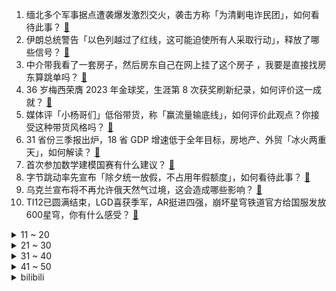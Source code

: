 1. 缅北多个军事据点遭袭爆发激烈交火，袭击方称「为清剿电诈民团」，如何看待此事？ [:link:](https://www.zhihu.com/question/628144974)
2. 伊朗总统警告「以色列越过了红线，这可能迫使所有人采取行动」，释放了哪些信号？ [:link:](https://www.zhihu.com/question/628383235)
3. 中介带我看了一套房子，然后房东自己在网上挂了这个房子 ，我要是直接找房东算跳单吗？ [:link:](https://www.zhihu.com/question/625877849)
4. 36 岁梅西荣膺 2023 年金球奖，生涯第 8 次获奖刷新纪录，如何评价这一成就？ [:link:](https://www.zhihu.com/question/628460927)
5. 媒体评「小杨哥们」低俗带货，称「赢流量输底线」，如何评价此观点？你接受这种带货风格吗？ [:link:](https://www.zhihu.com/question/628369425)
6. 31 省份三季报出炉，18 省 GDP 增速低于全年目标，房地产、外贸「冰火两重天」，如何解读？ [:link:](https://www.zhihu.com/question/628372203)
7. 首次参加数学建模国赛有什么建议？ [:link:](https://www.zhihu.com/question/620620673)
8. 字节跳动率先宣布「除夕统一放假，不占用年假额度」，如何看待此事？ [:link:](https://www.zhihu.com/question/628383844)
9. 乌克兰宣布将不再允许俄天然气过境，这会造成哪些影响？ [:link:](https://www.zhihu.com/question/628355727)
10. TI12已圆满结束，LGD喜获季军，AR挺进四强，崩坏星穹铁道官方给国服发放600星穹，你有什么感受？ [:link:](https://www.zhihu.com/question/628355850)
<details>
<summary>11 ~ 20</summary>

11. 刚入职没多久，和领导处在一个办公室，每天到点领导都会磨蹭一段时间，请问我不等领导到点打卡下班，合适吗？ [:link:](https://www.zhihu.com/question/628146310)
12. TheShy 面对 FNC 上单对位打出十倍输出量，如何评价他在这场比赛的表现？ [:link:](https://www.zhihu.com/question/628283729)
13. 「第一批 90 后已成为中风高发人群」，如何看待当下各种疾病年轻化的现象？年轻人真的这么容易生病吗？ [:link:](https://www.zhihu.com/question/628355843)
14. 有什么推荐的物理科普书？ [:link:](https://www.zhihu.com/question/379360143)
15. 总被父母说不会生活，又觉得自己过得很好，到底是谁错了？ [:link:](https://www.zhihu.com/question/628367814)
16. 2023年万圣节期间的上海街头有哪些令人难绷的cos？ [:link:](https://www.zhihu.com/question/628315990)
17. 下班回去总是很累，不想做饭，有什么适合给孩子准备的营养又美味的食品推荐？ [:link:](https://www.zhihu.com/question/623279566)
18. 每周跑步时间有限，优先保跑量还是保速度？ [:link:](https://www.zhihu.com/question/626806235)
19. 拉开 ADHD 人士之间学业、工作「成就差距」的主要原因是什么？你最想告诉他们的话是什么？ [:link:](https://www.zhihu.com/question/627744070)
20. 如何看待Spirit 3-0 GG，夺得TI12总冠军？ [:link:](https://www.zhihu.com/question/628340586)
</details>
<details>
<summary>21 ~ 30</summary>

21. 生活中，哪一瞬间会让你感叹「这，才是家电科技发展的意义」？ [:link:](https://www.zhihu.com/question/627878475)
22. 早上经常来不及吃早饭，又不喜欢面包，还有什么适合当早餐的速食美食？ [:link:](https://www.zhihu.com/question/622345290)
23. 2023 年双 11 4K 144 高刷显示器选哪个? [:link:](https://www.zhihu.com/question/626466330)
24. 2023 成都马拉松比赛刚结束，能分享一些可以帮助跑者快速缓解肌肉酸痛的方法吗？ [:link:](https://www.zhihu.com/question/628270937)
25. 如何评价综艺《花儿与少年·丝路季》？ [:link:](https://www.zhihu.com/question/627722253)
26. 经济学家警告「为国际油价飙升至三位数做好准备」，哪些信息值得关注？ [:link:](https://www.zhihu.com/question/628340735)
27. 把男友当成「救命稻草」怎么办？将「亲密关系」看成「精神支柱」的心理是否正确？该如何调整？ [:link:](https://www.zhihu.com/question/626763429)
28. 用眼睛看到的真相，真的一定是真相吗？ [:link:](https://www.zhihu.com/question/626992749)
29. 如何看待微软论文声称 ChatGPT 是 20B (200亿) 参数量的模型？ [:link:](https://www.zhihu.com/question/628395521)
30. 南京新挂牌 9 宗宅地取消最高限价，至少 6 城土地出让重回价高者得，哪些信息值得关注？ [:link:](https://www.zhihu.com/question/628358526)
</details>
<details>
<summary>31 ~ 40</summary>

31. 如何评价张律执导，辛柏青、黄尧主演的电影《白塔之光》？ [:link:](https://www.zhihu.com/question/585399994)
32. 荷兰量子物理学家首次证明「使用超导体控制和操纵芯片上的自旋波是可能的」，具体情况如何？将带来哪些影响？ [:link:](https://www.zhihu.com/question/628353873)
33. 太原理想汽车门店前被贴满「车毁人亡」，车企紧急回应「无质量问题，系客户单方责任」，哪些信息值得关注？ [:link:](https://www.zhihu.com/question/628287474)
34. 拜登签署行政命令，发布白宫首个生成式 AI 监管规定，哪些信息值得关注？ [:link:](https://www.zhihu.com/question/628417119)
35. 10 月 30 日创业板指高开高走涨 2.48%，两市成交金额重回万亿，如何看待今日行情？ [:link:](https://www.zhihu.com/question/628346138)
36. 迷茫的年轻人找上了人生教练，教的是什么？人生也能找个教练吗？ [:link:](https://www.zhihu.com/question/628303432)
37. 长大后，你有过「重新养自己」一遍的经历吗？ [:link:](https://www.zhihu.com/question/627546277)
38. 如何评价第二期《我可以 47》？ [:link:](https://www.zhihu.com/question/628184057)
39. S13 八强赛 JDG vs KT，你更看好谁？ [:link:](https://www.zhihu.com/question/628297913)
40. 面试的时候应该怎样与面试官拉近距离，以争取其能为自己说话？ [:link:](https://www.zhihu.com/question/628181822)
</details>
<details>
<summary>41 ~ 50</summary>

41. 室内训练穿什么鞋合适？很多健身达人会依据不同运动选择不同的训练鞋，都有什么区别? [:link:](https://www.zhihu.com/question/628025514)
42. 全自动生产线能否完全代替血汗工厂? [:link:](https://www.zhihu.com/question/435169703)
43. 神舟十六号载人飞船返回舱成功着陆，哪些信息值得关注？ [:link:](https://www.zhihu.com/question/628300680)
44. 美国三季度增速超预期，「美联储本周或按兵不动」，年内再加息会兑现吗？哪些信息值得关注？ [:link:](https://www.zhihu.com/question/628349720)
45. 北京启动空气重污染橙色预警，为什么京津冀到了秋冬季容易出现雾霾？夏季没有污染吗？有哪些应对措施？ [:link:](https://www.zhihu.com/question/628380139)
46. 31 省份前三季度人均可支配收入公布，上海北京超 6 万元，哪些信息值得关注？ [:link:](https://www.zhihu.com/question/628378021)
47. 40亿美元重投Anthropic后，亚马逊云科技还有哪些值得关注的生成式AI创新及大动作? [:link:](https://www.zhihu.com/question/626355061)
48. 有哪些远远超过现在人类科学水平的科幻设定? [:link:](https://www.zhihu.com/question/626348220)
49. 提了离职才给涨薪的公司值得留下来吗？ [:link:](https://www.zhihu.com/question/622559001)
50. 你觉得哪个演员扮演的李世民最成功？ [:link:](https://www.zhihu.com/question/599919931)
</details><details>
<summary>bilibili</summary>

</details>